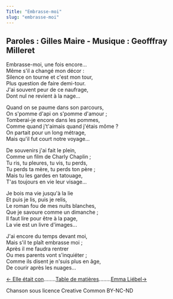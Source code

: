 ```yaml
---
Title: "Embrasse-moi"
slug: "embrasse-moi"
---
```


##  Paroles : Gilles Maire - Musique : Geofffray Milleret
  
Embrasse-moi, une fois encore...  
Même s'il a changé mon décor :  
Silence on tourne et c'est mon tour,  
Plus question de faire demi-tour.  
J'ai souvent peur de ce naufrage,  
Dont nul ne revient à la nage...  
  
Quand on se paume dans son parcours,  
On s'pomme d'api on s'pomme d'amour ;  
Tomberai-je encore dans les pommes,  
Comme quand j't'aimais quand j'étais môme ?  
On partait pour un long métrage,  
Mais qu'il fut court notre voyage...  
  
De souvenirs j'ai fait le plein,  
Comme un film de Charly Chaplin ;  
Tu ris, tu pleures, tu vis, tu perds,  
Tu perds ta mère, tu perds ton père ;  
Mais tu les gardes en tatouage,  
T'as toujours en vie leur visage...  
  
Je bois ma vie jusqu'à la lie  
Et puis je lis, puis je relis,  
Le roman fou de mes nuits blanches,  
Que je savoure comme un dimanche ;  
Il faut lire pour être à la page,  
La vie est un livre d'images...  
  
J'ai encore du temps devant moi,  
Mais s'il te plaît embrasse moi ;  
Après il me faudra rentrer  
Ou mes parents vont s'inquiéter ;  
Comme ils disent je n'suis plus en âge,  
De courir après les nuages...  
  


[← Elle était con](../elle_était_con)........[Table de matières](..)........[Emma Liébel→](../emma_liébel)


Chanson sous licence Creative Common BY-NC-ND
